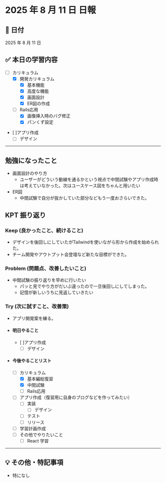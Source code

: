# 2025 年 8 月 11 日 日報

## 📅 日付

2025 年 8 月 11 日

## ✅ 本日の学習内容

  - [ ] カリキュラム
    - [x] 開発カリキュラム
      - [x] 基本機能
      - [x] 高度な機能
      - [x] 画面設計
      - [x] ER図の作成
    - [ ] Rails応用
        - [x] 画像挿入時のバグ修正
        - [x] パンくず設定
  - [ ]アプリ作成
    - [ ] デザイン
---

## 勉強になったこと
- 画面設計のやり方
  - ユーザーがどういう動線を通るかという視点で中間試験やアプリ作成時は考えていなかった。次はユースケース図をちゃんと用いたい
- ER図
  - 中間試験で自分が抜かしていた部分などもう一度おさらいできた。

## KPT 振り返り

### Keep (良かったこと、続けること)

- デザインを後回しにしていたがTailwindを使いながら形から作成を始められた。
- チーム開発やアウトプット会登壇など新たな目標ができた。

### Problem (問題点、改善したいこと)

- 中間試験の振り返りを早めに行いたい
  - パッと見でやり方がだいぶ違ったので一旦後回しにしてしまった。
  - 記憶が新しいうちに見返していきたい


### Try (次に試すこと、改善策)

- アプリ開発案を練る。

- #### 明日やること
  - [ ]アプリ作成
    - [ ] デザイン

- #### 今後やることリスト
  - [ ] カリキュラム
    - [x] 基本編総復習
    - [x] 中間試験
    - [ ] Rails応用
  - [ ] アプリ作成（復習用に自身のブログなどを作ってみたい）
    - [ ] 実装
      - [ ] デザイン
    - [ ] テスト
    - [ ] リリース
  - [ ] 学習計画作成
  - [ ] その他でやりたいこと
    - [ ] React 学習

---

## 💡 その他・特記事項

- 特になし
